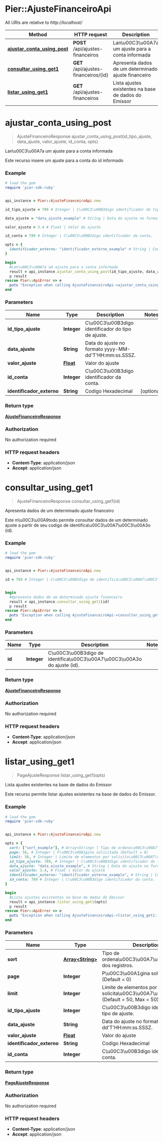 # Pier::AjusteFinanceiroApi

All URIs are relative to *http://localhost/*

Method | HTTP request | Description
------------- | ------------- | -------------
[**ajustar_conta_using_post**](AjusteFinanceiroApi.md#ajustar_conta_using_post) | **POST** /api/ajustes-financeiros | Lan\u00C3\u00A7a um ajuste para a conta informada
[**consultar_using_get1**](AjusteFinanceiroApi.md#consultar_using_get1) | **GET** /api/ajustes-financeiros/{id} | Apresenta dados de um determinado ajuste financeiro
[**listar_using_get1**](AjusteFinanceiroApi.md#listar_using_get1) | **GET** /api/ajustes-financeiros | Lista ajustes existentes na base de dados do Emissor




# **ajustar_conta_using_post**
> AjusteFinanceiroResponse ajustar_conta_using_post(id_tipo_ajuste, data_ajuste, valor_ajuste, id_conta, opts)

Lan\u00C3\u00A7a um ajuste para a conta informada

Este recurso insere um ajuste para a conta do id informado

### Example
```ruby
# load the gem
require 'pier-sdk-ruby'


api_instance = Pier::AjusteFinanceiroApi.new

id_tipo_ajuste = 789 # Integer | C\u00C3\u00B3digo identificador do tipo de ajuste.

data_ajuste = "data_ajuste_example" # String | Data do ajuste no formato yyyy-MM-dd'T'HH:mm:ss.SSSZ.

valor_ajuste = 3.4 # Float | Valor do ajuste

id_conta = 789 # Integer | C\u00C3\u00B3digo identificador da conta.

opts = { 
  identificador_externo: "identificador_externo_example" # String | Codigo Hexadecimal
}

begin
  #Lan\u00C3\u00A7a um ajuste para a conta informada
  result = api_instance.ajustar_conta_using_post(id_tipo_ajuste, data_ajuste, valor_ajuste, id_conta, opts)
  p result
rescue Pier::ApiError => e
  puts "Exception when calling AjusteFinanceiroApi->ajustar_conta_using_post: #{e}"
end
```

### Parameters

Name | Type | Description  | Notes
------------- | ------------- | ------------- | -------------
 **id_tipo_ajuste** | **Integer**| C\u00C3\u00B3digo identificador do tipo de ajuste. | 
 **data_ajuste** | **String**| Data do ajuste no formato yyyy-MM-dd&#39;T&#39;HH:mm:ss.SSSZ. | 
 **valor_ajuste** | [**Float**](.md)| Valor do ajuste | 
 **id_conta** | **Integer**| C\u00C3\u00B3digo identificador da conta. | 
 **identificador_externo** | **String**| Codigo Hexadecimal | [optional] 


### Return type

[**AjusteFinanceiroResponse**](AjusteFinanceiroResponse.md)

### Authorization

No authorization required

### HTTP request headers

 - **Content-Type**: application/json
 - **Accept**: application/json




# **consultar_using_get1**
> AjusteFinanceiroResponse consultar_using_get1(id)

Apresenta dados de um determinado ajuste financeiro

Este m\u00C3\u00A9todo permite consultar dados de um determinado ajuste a partir de seu codigo de identifica\u00C3\u00A7\u00C3\u00A3o (id).

### Example
```ruby
# load the gem
require 'pier-sdk-ruby'


api_instance = Pier::AjusteFinanceiroApi.new

id = 789 # Integer | C\u00C3\u00B3digo de identifica\u00C3\u00A7\u00C3\u00A3o do ajuste (id).


begin
  #Apresenta dados de um determinado ajuste financeiro
  result = api_instance.consultar_using_get1(id)
  p result
rescue Pier::ApiError => e
  puts "Exception when calling AjusteFinanceiroApi->consultar_using_get1: #{e}"
end
```

### Parameters

Name | Type | Description  | Notes
------------- | ------------- | ------------- | -------------
 **id** | **Integer**| C\u00C3\u00B3digo de identifica\u00C3\u00A7\u00C3\u00A3o do ajuste (id). | 


### Return type

[**AjusteFinanceiroResponse**](AjusteFinanceiroResponse.md)

### Authorization

No authorization required

### HTTP request headers

 - **Content-Type**: application/json
 - **Accept**: application/json




# **listar_using_get1**
> PageAjusteResponse listar_using_get1(opts)

Lista ajustes existentes na base de dados do Emissor

Este recurso permite listar ajustes existentes na base de dados do Emissor.

### Example
```ruby
# load the gem
require 'pier-sdk-ruby'


api_instance = Pier::AjusteFinanceiroApi.new

opts = { 
  sort: ["sort_example"], # Array<String> | Tipo de ordena\u00C3\u00A7\u00C3\u00A3o dos registros.
  page: 56, # Integer | P\u00C3\u00A1gina solicitada (Default = 0)
  limit: 56, # Integer | Limite de elementos por solicita\u00C3\u00A7\u00C3\u00A3o (Default = 50, Max = 50)
  id_tipo_ajuste: 789, # Integer | C\u00C3\u00B3digo identificador do tipo de ajuste.
  data_ajuste: "data_ajuste_example", # String | Data do ajuste no formato yyyy-MM-dd'T'HH:mm:ss.SSSZ.
  valor_ajuste: 3.4, # Float | Valor do ajuste
  identificador_externo: "identificador_externo_example", # String | Codigo Hexadecimal
  id_conta: 789 # Integer | C\u00C3\u00B3digo identificador da conta.
}

begin
  #Lista ajustes existentes na base de dados do Emissor
  result = api_instance.listar_using_get1(opts)
  p result
rescue Pier::ApiError => e
  puts "Exception when calling AjusteFinanceiroApi->listar_using_get1: #{e}"
end
```

### Parameters

Name | Type | Description  | Notes
------------- | ------------- | ------------- | -------------
 **sort** | [**Array&lt;String&gt;**](String.md)| Tipo de ordena\u00C3\u00A7\u00C3\u00A3o dos registros. | [optional] 
 **page** | **Integer**| P\u00C3\u00A1gina solicitada (Default = 0) | [optional] 
 **limit** | **Integer**| Limite de elementos por solicita\u00C3\u00A7\u00C3\u00A3o (Default = 50, Max = 50) | [optional] 
 **id_tipo_ajuste** | **Integer**| C\u00C3\u00B3digo identificador do tipo de ajuste. | [optional] 
 **data_ajuste** | **String**| Data do ajuste no formato yyyy-MM-dd&#39;T&#39;HH:mm:ss.SSSZ. | [optional] 
 **valor_ajuste** | [**Float**](.md)| Valor do ajuste | [optional] 
 **identificador_externo** | **String**| Codigo Hexadecimal | [optional] 
 **id_conta** | **Integer**| C\u00C3\u00B3digo identificador da conta. | [optional] 


### Return type

[**PageAjusteResponse**](PageAjusteResponse.md)

### Authorization

No authorization required

### HTTP request headers

 - **Content-Type**: application/json
 - **Accept**: application/json





